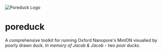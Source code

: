 ![Poreduck Logo](/images/logo.png)
# poreduck 
A comprehensive toolkit for running Oxford Nanopore's MinION visualied by poorly drawn duck.
*In memory of Jacob & Jacob - two poor ducks.*

